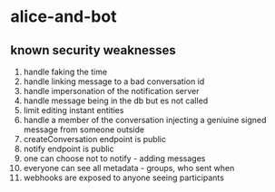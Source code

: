 # alice-and-bot

## known security weaknesses

1. handle faking the time
1. handle linking message to a bad conversation id
1. handle impersonation of the notification server
1. handle message being in the db but es not called
1. limit editing instant entities
1. handle a member of the conversation injecting a geniuine signed message from
   someone outside
1. createConversation endpoint is public
1. notify endpoint is public
1. one can choose not to notify - adding messages
1. everyone can see all metadata - groups, who sent when
1. webhooks are exposed to anyone seeing participants